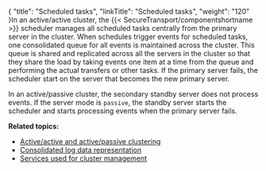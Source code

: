 {
    "title": "Scheduled tasks",
    "linkTitle": "Scheduled tasks",
    "weight": "120"
}In an active/active cluster, the {{< SecureTransport/componentshortname  >}} scheduler manages all scheduled tasks centrally from the primary server in the cluster. When schedules trigger events for scheduled tasks, one consolidated queue for all events is maintained across the cluster. This queue is shared and replicated across all the servers in the cluster so that they share the load by taking events one item at a time from the queue and performing the actual transfers or other tasks. If the primary server fails, the scheduler start on the server that becomes the new primary server.

In an active/passive cluster, the secondary standby server does not process events. If the server mode is `passive`, the standby server starts the scheduler and starts processing events when the primary server fails.

**Related topics:**

-   <a href="../c_st_active-active_active-passive_clustering" class="MCXref xref">Active/active and active/passive clustering</a>
-   <a href="../c_st_consolidated_log_data_representation" class="MCXref xref">Consolidated log data representation</a>
-   <a href="../c_st_services_used_for_cluster_management" class="MCXref xref">Services used for cluster management</a>
